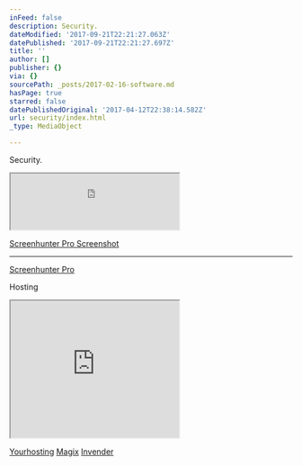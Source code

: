 ```yaml
---
inFeed: false
description: Security.
dateModified: '2017-09-21T22:21:27.063Z'
datePublished: '2017-09-21T22:21:27.697Z'
title: ''
author: []
publisher: {}
via: {}
sourcePath: _posts/2017-02-16-software.md
hasPage: true
starred: false
datePublishedOriginal: '2017-04-12T22:38:14.582Z'
url: security/index.html
_type: MediaObject

---
```

Security.

<iframe src="https://the-grid.github.io/ed-userhtml/?g=eJxVkE1PwzAMhu_9FSZ3lrYTA3VtkfiQQAKBtF04Ve6SJdGStko9ugnx3wldJ4Qvr18rsf04v3h4u19_vD-CJmfLKD-LRBGET9rT0coyEuYTviII4fBwORhBOoN0EcfdYTmWtTRKUwY3v5Xgo-_QY_qc1604BkHQXm4Lpom6jPNhGGb13lq1Ry9mm9ZxIn5LVFylcVwlaZXM59eLpLo7v2FA6JWkglW1xWbHytw4Bb3f_O_ZOvQ0ayx_dqhkzxtRV-aUkpbKG8EH0-ykbRAdX7VbGtBL_rdL1ygGaMOgp_XrC9CeWm_QMhiBCnbiT0b6CTwYCK5uvZA-i5dhN44lRFE4w4TPxwv_AM6Oefg" height="100" style=""></iframe>

[Screenhunter Pro Screenshot][0]

---

[Screenhunter Pro][0]

Hosting

<iframe src="https://the-grid.github.io/ed-userhtml/?g=eJxVjrEOwiAURXe_gvABhepiqtVVE93cm1dBeCkF8voM9u-tcdHtnuWcu9qD8GQfrfTMuVGqlFLN6Uk-TYzRVTEolzhV2ecjPNC09Vqvt7XeSMFAznIruz5AHORhj6MTE93_XH0agfijOY_g7KSi6Tv8TvbWERpVMA42RIBR_aZzdFJAWAqn2_Ui-MmJEIIUE8_BtrKgYd_UWufXzlt0nj8gFuoTGUuN3i2nFBzEGylOT4U" height="244" style=""></iframe>

[Yourhosting][1]
[Magix][2]
[Invender][3]

[0]: https://shopper.mycommerce.com/checkout/cart/add/15926-1?affiliate=622592
[1]: http://www.yourhosting.nl/goto.php?afid=12028103
[2]: http://www.magix.com/ap/tradetracker/?tt=2074_12_133761_Magix&r=%2F
[3]: http://www.invender.nl/ttiv/index.php?tt=352_12_133761_Invender&r=%2F